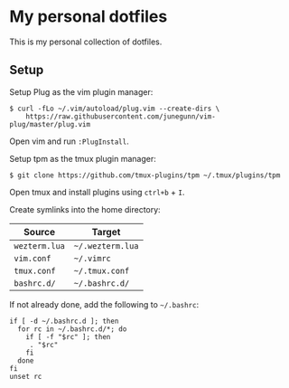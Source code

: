 # My personal dotfiles

This is my personal collection of dotfiles. 

## Setup

Setup Plug as the vim plugin manager:

```
$ curl -fLo ~/.vim/autoload/plug.vim --create-dirs \
    https://raw.githubusercontent.com/junegunn/vim-plug/master/plug.vim
```

Open vim and run `:PlugInstall`.

Setup tpm as the tmux plugin manager:

```
$ git clone https://github.com/tmux-plugins/tpm ~/.tmux/plugins/tpm
```

Open tmux and install plugins using `ctrl+b` + `I`.

Create symlinks into the home directory:

| Source          | Target             |
| --------------- | ------------------ |
| `wezterm.lua`   | `~/.wezterm.lua`   |
| `vim.conf`      | `~/.vimrc`         |
| `tmux.conf`     | `~/.tmux.conf`     |
| `bashrc.d/`     | `~/.bashrc.d/`     |

If not already done, add the following to `~/.bashrc`:

```
if [ -d ~/.bashrc.d ]; then
  for rc in ~/.bashrc.d/*; do
    if [ -f "$rc" ]; then
     . "$rc"
    fi
  done
fi
unset rc
```

